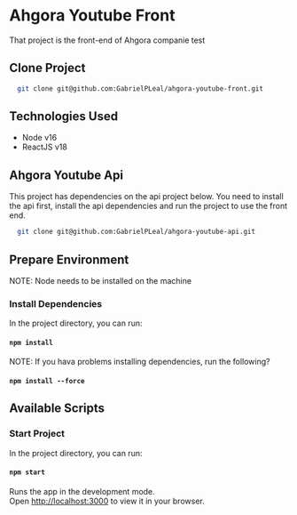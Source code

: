 # Ahgora Youtube Front

That project is the front-end of Ahgora companie test

##  Clone Project

```bash
  git clone git@github.com:GabrielPLeal/ahgora-youtube-front.git
```

## Technologies Used

- Node v16
- ReactJS v18

## Ahgora Youtube Api

This project has dependencies on the api project below. You need to install the api first, install the api dependencies and run the project to use the front end.

```bash
  git clone git@github.com:GabrielPLeal/ahgora-youtube-api.git
```

## Prepare Environment

NOTE: Node needs to be installed on the machine

### Install Dependencies

In the project directory, you can run:

#### `npm install`

NOTE: If you hava problems installing dependencies, run the following?

#### `npm install --force`

## Available Scripts

### Start Project

In the project directory, you can run:

#### `npm start`

Runs the app in the development mode.\
Open [http://localhost:3000](http://localhost:3000) to view it in your browser.
